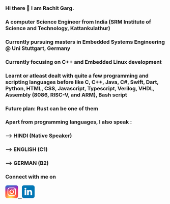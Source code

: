### Hi there 👋 I am Rachit Garg.
### A computer Science Engineer from India (SRM Institute of Science and Technology, Kattankulathur)
### Currently pursuing masters in Embedded Systems Engineering @ Uni Stuttgart, Germany
### Currently focusing on C++ and Embedded Linux development
### Learnt or atleast dealt with quite a few programming and scripting languages before like C, C++, Java, C#, Swift, Dart, Python, HTML, CSS, Javascript, Typescript, Verilog, VHDL, Assembly (8086, RISC-V, and ARM), Bash script
### Future plan: Rust can be one of them
### Apart from programming languages, I also speak : <br>
### --> HINDI (Native Speaker) <br>
### --> ENGLISH (C1) <br>
### --> GERMAN (B2) <br>

### Connect with me on

<a href=https://www.instagram.com/rg_wandering/> <img src="./images/instagram.svg" width="40" height="40" alt="Instagram"> &nbsp; <a href=https://www.linkedin.com/in/rachit-garg-a4741712b/> <img src="./images/linkedin.svg" width="40" height="40" alt="Linkedin">


<!--
**rstar900/rstar900** is a ✨ _special_ ✨ repository because its `README.md` (this file) appears on your GitHub profile.

Here are some ideas to get you started:

- 🔭 I’m currently working on ...
- 🌱 I’m currently learning ...
- 👯 I’m looking to collaborate on ...
- 🤔 I’m looking for help with ...
- 💬 Ask me about ...
- 📫 How to reach me: ...
- 😄 Pronouns: ...
- ⚡ Fun fact: ...
-->
